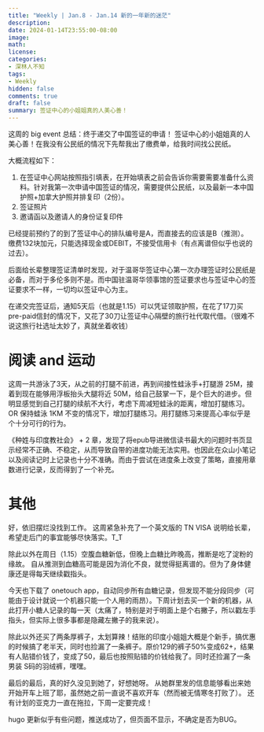 ```yaml
---
title: "Weekly | Jan.8 - Jan.14 新的一年新的迷茫"
description: 
date: 2024-01-14T23:55:00-08:00
image: 
math:
license: 
categories:
- 深林人不知
tags:
- Weekly
hidden: false
comments: true
draft: false
summary: 签证中心的小姐姐真的人美心善！
---
```


这周的 big event 总结：终于递交了中国签证的申请！
签证中心的小姐姐真的人美心善！在我没有公民纸的情况下先帮我出了缴费单，给我时间找公民纸。

大概流程如下：
1. 在签证中心网站按照指引填表，在开始填表之前会告诉你需要需要准备什么资料。针对我第一次申请中国签证的情况，需要提供公民纸，以及最新一本中国护照+加拿大护照并排复印（2份）。
2. 签证照片
3. 邀请函以及邀请人的身份证复印件

已经提前预约了的到了签证中心的排队编号是A，而直接去的应该是B（推测）。
缴费132块加元，只能选择现金或DEBIT，不接受信用卡（有点离谱但似乎也说的过去）。

后面给长辈整理签证清单时发现，对于温哥华签证中心第一次办理签证时公民纸是必备，而对于多伦多则不是。而中国驻温哥华领事馆的签证要求也与签证中心的签证要求不一样，一切均以签证中心为主。

在递交完签证后，通知5天后（也就是1.15）可以凭证领取护照，在花了17刀买pre-paid信封的情况下，又花了30刀让签证中心隔壁的旅行社代取代借。（很难不说这旅行社选址太妙了，真就坐着收钱）

# 阅读 and 运动
这周一共游泳了3天，从之前的打腿不前进，再到间接性蛙泳手+打腿游 25M，接着到现在能够用浮板抬头大腿将近 50M，给自己鼓掌一下，是个巨大的进步。但明显感觉到自己打腿的续航不大行，考虑下周减短蛙泳的距离，增加打腿练习。 OR 保持蛙泳 1KM 不变的情况下，增加打腿练习。用打腿练习来提高心率似乎是个十分可行的行为。

《种姓与印度教社会》 + 2 章，发现了将epub导进微信读书最大的问题时书页显示经常不正确、不稳定，从而导致自带的进度功能无法实用。也因此在众山小笔记以及阅读记时上记录也十分不准确。而由于尝试在进度条上改变了策略，直接用章数进行记录，反而得到了一个补充。

# 其他
好，依旧摆烂没找到工作。
这周紧急补充了一个英文版的 TN VISA 说明给长辈，希望走后门的事宜能够尽快落实。T_T

除此以外在周日（1.15）空腹血糖新低，但晚上血糖比昨晚高，推断是吃了淀粉的缘故。
自从推测到血糖高可能是因为消化不良，就觉得挺离谱的。但为了身体健康还是得每天继续戳指头。

今天也下载了 onetouch app，自动同步所有血糖记录，但发现不能分段同步（可能由于设计就说一个机器只能一个人用的雨昂）。下周计划去买一个新的机器，从此打开小糖人记录的每一天（太痛了，特别是对于明面上是个右撇子，所以戳左手指头，但实际上很多事都是隐藏左撇子的我来说）。

除此以外还买了两条厚裤子，太划算辣！结账的印度小姐姐大概是个新手，搞优惠的时候搞了老半天，同时也捡漏了一条裤子。原价129的裤子50%变成62+，结果有人贴错价钱了，变成了50，最后也按照贴错的价钱给我了。同时还捡漏了一条男装 S码的羽绒裤，嘿嘿。

最后的最后，真的好久没见到她了，好想她呀。
从她群里发的信息能够看出来她开始开车上班了耶，虽然她之前一直说不喜欢开车（然而被无情寒冬打败了）。
还有计划的亚克力一直在拖拉，下周一定要完成！

hugo 更新似乎有些问题，推送成功了，但页面不显示，不确定是否为BUG。




